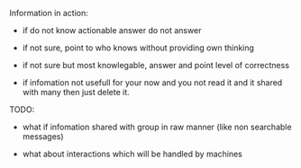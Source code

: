
Information in action:

- if do not know actionable answer do not answer

- if not sure, point to who knows without providing own thinking  

- if not sure but most knowlegable, answer and point level of correctness

- if infomation not usefull for your now and you not read it and it shared with many then just delete it.



TODO:

- what if infomation shared with group in raw manner (like non searchable messages)

- what about interactions which will be handled by machines